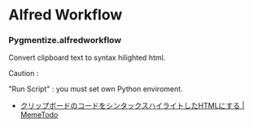 # Alfred Workflow


### Pygmentize.alfredworkflow

Convert clipboard text to syntax hilighted html.

Caution :

"Run Script" : you must set own Python enviroment.


* [クリップボードのコードをシンタックスハイライトしたHTMLにする | MemeTodo](http://meme.efcl.info/2013/03/html.html "クリップボードのコードをシンタックスハイライトしたHTMLにする | MemeTodo")